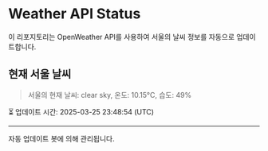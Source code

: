 
# Weather API Status

이 리포지토리는 OpenWeather API를 사용하여 서울의 날씨 정보를 자동으로 업데이트합니다.

## 현재 서울 날씨
> 서울의 현재 날씨: clear sky, 온도: 10.15°C, 습도: 49%

⏳ 업데이트 시간: 2025-03-25 23:48:54 (UTC)

---
자동 업데이트 봇에 의해 관리됩니다.
